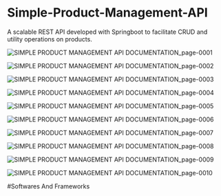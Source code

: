 # Simple-Product-Management-API
A scalable REST API developed with Springboot to facilitate CRUD and utility operations on products.

![SIMPLE PRODUCT MANAGEMENT API DOCUMENTATION_page-0001](https://user-images.githubusercontent.com/90574154/221621692-77d29faf-fdf3-4d2a-bd9b-57ee5a0f5981.jpg)

![SIMPLE PRODUCT MANAGEMENT API DOCUMENTATION_page-0002](https://user-images.githubusercontent.com/90574154/221622460-8d5261f6-5f8f-430f-bdb0-566ae3bff7f4.jpg)

![SIMPLE PRODUCT MANAGEMENT API DOCUMENTATION_page-0003](https://user-images.githubusercontent.com/90574154/221622614-a89e2ad6-bac2-4579-b23c-3ae06582eeb4.jpg)

![SIMPLE PRODUCT MANAGEMENT API DOCUMENTATION_page-0004](https://user-images.githubusercontent.com/90574154/221622858-1f83e552-c2a8-4eef-a640-d9b47fd6b82d.jpg)

![SIMPLE PRODUCT MANAGEMENT API DOCUMENTATION_page-0005](https://user-images.githubusercontent.com/90574154/221622988-87e7b667-e4b3-460f-80f7-0ad8c913f891.jpg)

![SIMPLE PRODUCT MANAGEMENT API DOCUMENTATION_page-0006](https://user-images.githubusercontent.com/90574154/221623059-8c9857bb-a0eb-4727-9716-3d57832776c8.jpg)

![SIMPLE PRODUCT MANAGEMENT API DOCUMENTATION_page-0007](https://user-images.githubusercontent.com/90574154/221623093-dc6ba4ab-1eea-409a-8f92-dac82b5efcfa.jpg)

![SIMPLE PRODUCT MANAGEMENT API DOCUMENTATION_page-0008](https://user-images.githubusercontent.com/90574154/221623128-745152d8-a154-41d1-8191-0b2e1f5cdf95.jpg)

![SIMPLE PRODUCT MANAGEMENT API DOCUMENTATION_page-0009](https://user-images.githubusercontent.com/90574154/221623161-a99a38f2-d5c8-4e7e-a5af-85bb18d013c6.jpg)

![SIMPLE PRODUCT MANAGEMENT API DOCUMENTATION_page-0010](https://user-images.githubusercontent.com/90574154/221623174-5b787e67-8265-4836-b8c6-1c32aaa58dac.jpg)

#Softwares And Frameworks

